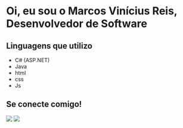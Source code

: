 # Oi, eu sou o Marcos Vinícius Reis, Desenvolvedor de Software
## Linguagens que utilizo
*   C# (ASP.NET)
*   Java
* html
* css
* Js
## Se conecte comigo!
<div> 
  <a href = "mailto:m.vinicius.sr11@gmail.com"><img src="https://img.shields.io/badge/-Gmail-%23333?style=for-the-badge&logo=gmail&logoColor=white" target="_blank"></a>
  <a href="https://www.linkedin.com/in/marcosvinireis/" target="_blank"><img src="https://img.shields.io/badge/-LinkedIn-%230077B5?style=for-the-badge&logo=linkedin&logoColor=white" target="_blank"></a> 
</div>
